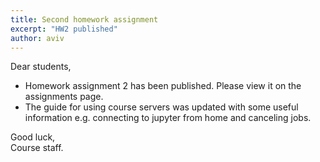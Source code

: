 ```yaml
---
title: Second homework assignment
excerpt: "HW2 published"
author: aviv
---
```


Dear students,

- Homework assignment 2 has been published.
  Please view it on the assignments page.
- The guide for using course servers was updated with
  some useful information e.g. connecting to jupyter from home and canceling
  jobs.


Good luck,  
Course staff.

